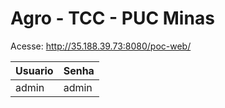 # Agro - TCC - PUC Minas
	
Acesse: http://35.188.39.73:8080/poc-web/

| Usuario | Senha |
| --- | --- |
| admin | admin |
